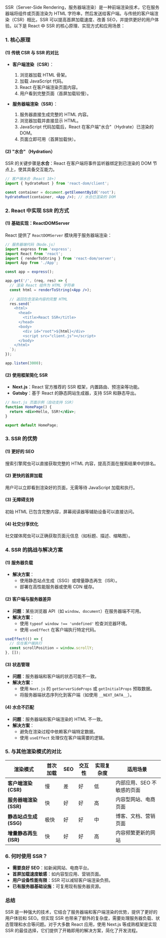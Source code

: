 SSR（Server-Side Rendering，服务器端渲染）是一种前端渲染技术，它在服务器端将组件或页面渲染为 HTML 字符串，然后发送给客户端。与传统的客户端渲染（CSR）相比，SSR 可以提高首屏加载速度、改善 SEO，并提供更好的用户体验。以下是 React 中 SSR 的核心原理、实现方式和应用场景：


### **1. 核心原理**
#### **(1) 传统 CSR 与 SSR 的对比**
- **客户端渲染（CSR）**：
  1. 浏览器加载 HTML 骨架。
  2. 加载 JavaScript 代码。
  3. React 在客户端渲染页面内容。
  4. 用户看到完整页面（首屏加载较慢）。

- **服务器端渲染（SSR）**：
  1. 服务器直接生成完整的 HTML 内容。
  2. 浏览器加载并直接显示 HTML。
  3. JavaScript 代码加载后，React 在客户端"水合"（Hydrate）已渲染的 DOM。
  4. 页面立即可用（首屏加载快）。

#### **(2) "水合"（Hydration）**
SSR 的关键步骤是**水合**：React 在客户端将事件监听器绑定到已渲染的 DOM 节点上，使其具备交互能力。

```jsx
// 客户端水合（React 18+）
import { hydrateRoot } from 'react-dom/client';

const container = document.getElementById('root');
hydrateRoot(container, <App />); // 水合已渲染的 DOM
```


### **2. React 中实现 SSR 的方式**
#### **(1) 基础实现：ReactDOMServer**
React 提供了 `ReactDOMServer` 模块用于服务器端渲染：

```jsx
// 服务器端代码（Node.js）
import express from 'express';
import React from 'react';
import { renderToString } from 'react-dom/server';
import App from './App';

const app = express();

app.get('/', (req, res) => {
  // 渲染 React 组件为 HTML 字符串
  const html = renderToString(<App />);
  
  // 返回包含渲染内容的完整 HTML
  res.send(`
    <html>
      <head>
        <title>React SSR</title>
      </head>
      <body>
        <div id="root">${html}</div>
        <script src="client.js"></script>
      </body>
    </html>
  `);
});

app.listen(3000);
```

#### **(2) 使用框架简化 SSR**
- **Next.js**：React 官方推荐的 SSR 框架，内置路由、预渲染等功能。
- **Gatsby**：基于 React 的静态网站生成器，支持 SSR 和静态导出。

```jsx
// Next.js 页面示例（自动支持 SSR）
function HomePage() {
  return <div>Hello, SSR!</div>;
}

export default HomePage;
```


### **3. SSR 的优势**
#### **(1) 更好的 SEO**
搜索引擎爬虫可以直接获取完整的 HTML 内容，提高页面在搜索结果中的排名。

#### **(2) 更快的首屏加载**
用户可以立即看到渲染好的页面，无需等待 JavaScript 加载和执行。

#### **(3) 无障碍支持**
初始 HTML 已包含完整内容，屏幕阅读器等辅助设备可以直接访问。

#### **(4) 社交分享优化**
社交媒体爬虫可以正确获取页面元信息（如标题、描述、缩略图）。


### **4. SSR 的挑战与解决方案**
#### **(1) 服务器负载**
- **解决方案**：
  - 使用静态站点生成（SSG）或增量静态再生（ISR）。
  - 部署在高性能服务器或使用 CDN 缓存。

#### **(2) 客户端与服务器差异**
- **问题**：某些浏览器 API（如 `window`、`document`）在服务器端不可用。
- **解决方案**：
  - 使用 `typeof window !== 'undefined'` 检查浏览器环境。
  - 使用 `useEffect` 在客户端执行特定代码。

```jsx
useEffect(() => {
  // 仅在客户端执行
  const scrollPosition = window.scrollY;
}, []);
```

#### **(3) 状态管理**
- **问题**：服务器端和客户端的状态可能不一致。
- **解决方案**：
  - 使用 `Next.js` 的 `getServerSideProps` 或 `getInitialProps` 预取数据。
  - 将服务器端状态序列化到客户端（如使用 `__NEXT_DATA__`）。

#### **(4) 水合不匹配**
- **问题**：服务器端和客户端渲染的 HTML 不一致。
- **解决方案**：
  - 避免在渲染过程中依赖客户端特定数据。
  - 使用 `useEffect` 处理仅在客户端需要的逻辑。


### **5. 与其他渲染模式的对比**
| **渲染模式**       | **首次加载** | **SEO** | **交互性** | **实现复杂度** | **适用场景**               |
|--------------------|--------------|---------|------------|----------------|--------------------------|
| **客户端渲染 (CSR)** | 慢           | 差      | 好         | 低             | 内部应用、SEO 不敏感的页面 |
| **服务器端渲染 (SSR)** | 快           | 好      | 好         | 高             | 内容型网站、电商页面       |
| **静态站点生成 (SSG)** | 极快         | 好      | 好         | 中             | 博客、文档、营销页面       |
| **增量静态再生 (ISR)** | 快           | 好      | 好         | 高             | 内容频繁更新的网站         |


### **6. 何时使用 SSR？**
- **需要良好 SEO**：如新闻网站、电商平台。
- **首屏加载速度敏感**：如内容型应用、营销页面。
- **用户设备性能有限**：SSR 可以减轻客户端渲染负担。
- **已有服务器基础设施**：可复用现有服务器资源。


### **总结**
SSR 是一种强大的技术，它结合了服务器端和客户端渲染的优势，提供了更好的用户体验和 SEO。但实现 SSR 也带来了额外的复杂度，需要处理服务器负载、状态管理和水合等问题。对于大多数 React 应用，使用 Next.js 等成熟框架是实现 SSR 的最佳选择，它们提供了开箱即用的解决方案，简化了开发流程。